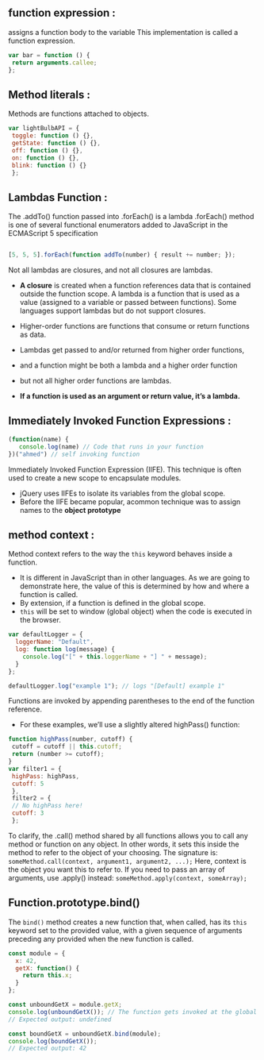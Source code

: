 ## function expression :
assigns a function body to the variable This implementation is called a function expression.

``` javascript
var bar = function () {
 return arguments.callee;
};

  ```

## Method literals :
 Methods are functions attached to objects.
``` javascript
var lightBulbAPI = {
 toggle: function () {},
 getState: function () {},
 off: function () {},
 on: function () {},
 blink: function () {}
 };

  ```
## Lambdas Function :
The .addTo() function passed into .forEach() is a lambda
.forEach() method is one of several functional enumerators added to JavaScript in the ECMAScript 5 specification
```javascript

[5, 5, 5].forEach(function addTo(number) { result += number; });
```

Not all lambdas are closures, and not all closures are lambdas.
- **A closure** is created when a function references data that is contained outside the function scope. A lambda is a function that is used as a value (assigned to a variable or passed between
functions). Some languages support lambdas but do not support closures.

- Higher-order functions are functions that consume or return functions as data.
- Lambdas get passed to and/or returned from higher order functions, 
- and a function might be both a lambda and a higher order function
-  but not all higher order functions are lambdas.
-  **If a function is used as an argument or return value, it’s a lambda.**

## Immediately Invoked Function Expressions :
```javascript
(function(name) {
   console.log(name) // Code that runs in your function
})("ahmed") // self invoking function
```
Immediately Invoked Function Expression (IIFE). 
This technique is often used to create a new scope to encapsulate modules. 
- jQuery uses IIFEs to isolate its variables from the global scope.
-  Before the IIFE became popular, acommon technique was to assign names to the **object prototype**




## method context : 
Method context refers to the way the `this` keyword behaves inside a function.
- It is different in JavaScript than in other languages. As we are going to demonstrate here, the value of this is determined by how and where a function is called.
- By extension, if a function is defined in the global scope.
-  `this` will be set to window (global object) when the code is executed in the browser.
```javascript
var defaultLogger = {
  loggerName: "Default",
  log: function log(message) {
    console.log("[" + this.loggerName + "] " + message);
  }
};

defaultLogger.log("example 1"); // logs "[Default] example 1"
```
  Functions are invoked by appending parentheses to the end of the function reference.
- For these examples, we’ll use a slightly altered highPass() function:
```javascript
function highPass(number, cutoff) {
 cutoff = cutoff || this.cutoff;
 return (number >= cutoff);
}
var filter1 = {
 highPass: highPass,
 cutoff: 5
 },
 filter2 = {
 // No highPass here!
 cutoff: 3
 };

```
To clarify, the .call() method shared by all functions allows you to call any method or function on any object. In other words, it sets this inside the method to refer to the
object of your choosing. The signature is:
`someMethod.call(context, argument1, argument2, ...);`
Here, context is the object you want this to refer to. If you need to pass an array of
arguments, use .apply() instead:
`someMethod.apply(context, someArray);`

## Function.prototype.bind()
The `bind()` method creates a new function that, when called, has its `this` keyword set to the provided value, with a given sequence of arguments preceding any provided when the new function is called.
```javascript
const module = {
  x: 42,
  getX: function() {
    return this.x;
  }
};

const unboundGetX = module.getX;
console.log(unboundGetX()); // The function gets invoked at the global scope
// Expected output: undefined

const boundGetX = unboundGetX.bind(module);
console.log(boundGetX());
// Expected output: 42

```